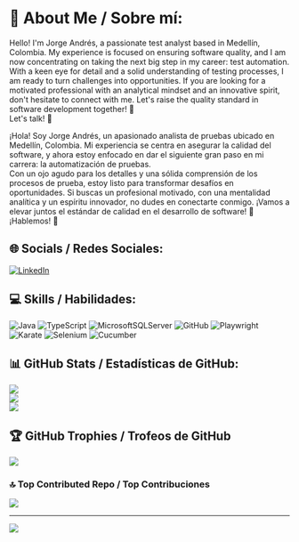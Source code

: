 # 💫 About Me / Sobre mí:
Hello! I'm Jorge Andrés, a passionate test analyst based in Medellín, Colombia. My experience is focused on ensuring software quality, and I am now concentrating on taking the next big step in my career: test automation. With a keen eye for detail and a solid understanding of testing processes, I am ready to turn challenges into opportunities. If you are looking for a motivated professional with an analytical mindset and an innovative spirit, don't hesitate to connect with me. Let's raise the quality standard in software development together! 🚀 <br>Let's talk! 📩<br>

¡Hola! Soy Jorge Andrés, un apasionado analista de pruebas ubicado en Medellín, Colombia. Mi experiencia se centra en asegurar la calidad del software, y ahora estoy enfocado en dar el siguiente gran paso en mi carrera: la automatización de pruebas.<br>Con un ojo agudo para los detalles y una sólida comprensión de los procesos de prueba, estoy listo para transformar desafíos en oportunidades. Si buscas un profesional motivado, con una mentalidad analítica y un espíritu innovador, no dudes en conectarte conmigo. ¡Vamos a elevar juntos el estándar de calidad en el desarrollo de software! 🚀<br>¡Hablemos! 📩<br>


## 🌐 Socials / Redes Sociales:
[![LinkedIn](https://img.shields.io/badge/LinkedIn-%230077B5.svg?logo=linkedin&logoColor=white)](https://linkedin.com/in/jorandresft) 


## 💻 Skills / Habilidades:
![Java](https://img.shields.io/badge/java-%23ED8B00.svg?style=for-the-badge&logo=openjdk&logoColor=white) 
![TypeScript](https://img.shields.io/badge/typescript-%23007ACC.svg?style=for-the-badge&logo=typescript&logoColor=white) 
![MicrosoftSQLServer](https://img.shields.io/badge/Microsoft%20SQL%20Server-CC2927?style=for-the-badge&logo=microsoft%20sql%20server&logoColor=white) 
![GitHub](https://img.shields.io/badge/github-%23121011.svg?style=for-the-badge&logo=github&logoColor=white)
![Playwright](https://img.shields.io/badge/Playwright-47704b?style=for-the-badge&logo=playwright&logoColor=white)
![Karate](https://img.shields.io/badge/Karate-%23121011?style=for-the-badge&logo=karate&logoColor=white)
![Selenium](https://img.shields.io/badge/-selenium-CB02A?style=for-the-badge&logo=selenium&logoColor=white)
![Cucumber](https://img.shields.io/badge/-Cucumber-23D96C?style=for-the-badge&logo=cucumber&logoColor=white)


## 📊 GitHub Stats / Estadísticas de GitHub:
![](https://github-readme-stats.vercel.app/api?username=jorandresft&theme=transparent&hide_border=false&include_all_commits=false&count_private=false)<br/>
![](https://github-readme-streak-stats.herokuapp.com/?user=jorandresft&theme=transparent&hide_border=false)<br/>
![](https://github-readme-stats.vercel.app/api/top-langs/?username=jorandresft&theme=transparent&hide_border=false&include_all_commits=false&count_private=false&layout=compact)


## 🏆 GitHub Trophies / Trofeos de GitHub
![](https://github-profile-trophy.vercel.app/?username=jorandresft&theme=transparent&no-frame=false&no-bg=true&margin-w=4)


### 🔝 Top Contributed Repo / Top Contribuciones
![](https://github-contributor-stats.vercel.app/api?username=jorandresft&limit=5&theme=dark&combine_all_yearly_contributions=true)

---
[![](https://visitcount.itsvg.in/api?id=jorandresft&icon=0&color=0)](https://visitcount.itsvg.in)

<!-- Proudly created with GPRM ( https://gprm.itsvg.in ) -->
